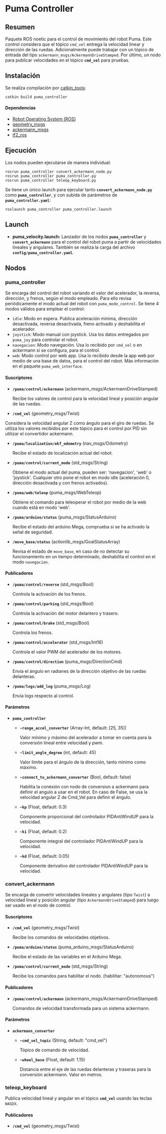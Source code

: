 # Puma Controller

## Resumen

Paquete ROS noetic para el control de movimiento del robot Puma. Este control considera que el tópico `cmd_vel` entrega la velocidad linear y dirección de las ruedas. Adicionalmente puede trabajar con un tópico de entrada del tipo `ackermann_msgs/AckermannDriveStamped`. Por último, un nodo para publicar velocidades en el tópico **`cmd_vel`** para pruebas.

## Instalación

Se realiza compilación por [catkin_tools](https://catkin-tools.readthedocs.io/en/latest/):

    catkin build puma_controller

#### Dependencias

- [Robot Operating System (ROS)](http://wiki.ros.org)
- [geometry_msgs](http://wiki.ros.org/geometry_msgs)
- [ackermann_msgs](http://wiki.ros.org/ackermann_msgs)
- [tf2_ros](http://wiki.ros.org/tf2_ros)

## Ejecución

Los nodos pueden ejecutarse de manera individual:

    rosrun puma_controller convert_ackermann_node.py
    rosrun puma_controller puma_controller.py
    rosrun puma_controller teleop_keyboard.py

Se tiene un único launch para ejecutar tanto **`convert_ackermann_node.py`** como **`puma_controller`**, y con subida de parámetros de **`puma_controller.yaml`**:

    roslaunch puma_controller puma_controller.launch

## Launch

- **puma_velocity.launch:** Lanzador de los nodos **`puma_controller`** y **`convert_ackermann`** para el control del robot puma a partir de velocidades lineales y angulares. También se realiza la carga del archivo **`config/puma_controller.yaml`**.

## Nodos

### puma_controller

Se encarga del control del robot variando el valor del acelerador, la reversa, dirección, y frenos, según el modo empleado. Para ello revisa periódicamente el modo actual del robot con `puma_mode_control`. Se tiene 4 modos válidos para emplear el control:

- `idle`: Modo en espera. Publica aceleración mínima, dirección desactivada, reversa desactivada, freno activado y deshabilita el acelerador.
- `joystick`: Modo manual con joystick. Usa los datos entregados por `puma_joy` para controlar el robot.
- `navegacion`: Modo navegación. Usa lo recibido por `cmd_vel` o en ackermann si se configura, para el control.
- `web`: Modo control por web app. Usa lo recibido desde la app web por medio de una base de datos, para el control del robot. Más información en el paquete `puma_web_interface`.

#### Suscriptores

- **`/puma/control/ackermann`** (ackermann_msgs/AckermannDriveStamped)

  Recibe los valores de control para la velocidad lineal y posición angular de las ruedas.

- **`/cmd_vel`** (geometry_msgs/Twist)

 Considera la velocidad angular Z como ángulo para el giro de ruedas. Se utiliza los valores recibidos por este tópico para el control por PID sin utilizar el convertidor ackermann.

- **`/puma/localization/ekf_odometry`** (nav_msgs/Odometry)

  Recibe el estado de localización actual del robot.

- **`/puma/control/current_mode`** (std_msgs/String)

  Obtiene el modo actual del puma, pueden ser: 'navegacion', 'web' o 'joystick'. Cualquier otro pone el robot en modo idle (aceleración 0, dirección desactivada y con frenos activados).

- **`/puma/web/teleop`** (puma_msgs/WebTeleop)

  Obtiene el comando para teleoperar el robot por medio de la web cuando está en modo 'web'.

- **`/puma/arduino/status`** (puma_msgs/StatusArduino)

  Recibe el estado del arduino Mega, comprueba si se ha activado la señal de seguridad.

- **`/move_base/status`** (actionlib_msgs/GoalStatusArray)

  Revisa el estado de `move_base`, en caso de no detectar su funcionamiento en un tiempo determinado, deshabilita el control en el modo `navegacion`.

#### Publicadores

- **`/puma/control/reverse`** (std_msgs/Bool)

  Controla la activación de los frenos.

- **`/puma/control/parking`** (std_msgs/Bool)

  Controla la activación del motor delantero y trasero.

- **`/puma/control/brake`** (std_msgs/Bool)

  Controla los frenos.

- **`/puma/control/accelerator`** (std_msgs/Int16)

  Controla el valor PWM del acelerador de los motores.

- **`/puma/control/direction`** (puma_msgs/DirectionCmd)

  Envía el ángulo en radianes de la dirección objetivo de las ruedas delanteras.

- **`/puma/logs/add_log`** (puma_msgs/Log)

  Envía logs respecto al control.

#### Parámetros

- **`puma_controller`**

  - **`~range_accel_converter`** (Array-Int, default: [25, 35])

    Valor mínimo y máximo del acelerador a tomar en cuenta para la conversión lineal entre velocidad y pwm.

  - **`~limit_angle_degree`** (int, default: 45)

    Valor límite para el ángulo de la dirección, tanto mínimo como máximo.

  - **`~connect_to_ackermann_converter`** (Bool, default: false)

    Habilita la conexión con nodo de conversion a ackermann para definir el angulo a usar en el robot. En caso de False, se usa la velocidad angular Z de Cmd_Vel para definir el ángulo.

  - **`~kp`** (Float, default: 0.3)
  
    Componente proporcional del controlador PIDAntiWindUP para la velocidad.

  - **`~ki`** (Float, default: 0.2)
  
    Componente integral del controlador PIDAntiWindUP para la velocidad.
  
  - **`~kd`** (Float, default: 0.05)
  
    Componente derivativo del controlador PIDAntiWindUP para la velocidad.

### convert_ackermann

Se encarga de convertir velocidades lineales y angulares (tipo `Twist`) a velocidad lineal y posición angular (tipo `AckermannDriveStamped`) para luego ser usado en el nodo de control.

#### Suscriptores

- **`/cmd_vel`** (geometry_msgs/Twist)

  Recibe los comandos de velocidades objetivos.

- **`/puma/arduino/status`** (puma_arduino_msgs/StatusArduino)

  Recibe el estado de las variables en el Arduino Mega.

- **`/puma/control/current_mode`** (std_msgs/String)

  Recibe los comandos para habilitar el nodo. (habilitar: "autonomous")

#### Publicadores

- **`/puma/control/ackermann`** (ackermann_msgs/AckermannDriveStamped)

  Comandos de velocidad transformada para un sistema ackermann.

#### Parámetros

- **`ackermann_converter`**

  - **`~cmd_vel_topic`** (String, default: "cmd_vel")

    Tópico de comando de velocidad.

  - **`~wheel_base`** (Float, default: 1.15)

    Distancia entre el eje de las ruedas delanteras y traseras para la conversión ackermann. Valor en metros.


### teleop_keyboard

Publica velocidad lineal y angular en el tópico **`cmd_vel`** usando las teclas `WASDX`.

#### Publicadores

- **`/cmd_vel`** (geometry_msgs/Twist)

